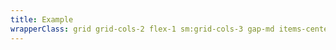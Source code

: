 ```yaml
---
title: Example
wrapperClass: grid grid-cols-2 flex-1 sm:grid-cols-3 gap-md items-center 
---
```


<script>
    export default {
        data() {
            return {
                transition: 'fade-block',
                size: 'standard',
                open: false,
            }
        },
        computed: {
            transitionName: function() {
                return `vv-dialog--${this.transition}`
            }
        },
        methods: {
            toggleOpen() {
                this.open = !this.open;
            },
            toggleOpenAttribute() {
                if (this.open) {
                    this.$refs.dialog.showModal();
                } else {
                    this.$refs.dialog.close()
                }
            },
        }
    }
</script>

<template>
    <fieldset class="vv-radio-group">
        <legend>Transition</legend>
        <div class="vv-radio-group__wrapper">
            <label class="vv-radio" for="fade-block">
                <input 
                    v-model="transition"
                    id="fade-block" 
                    type="radio" 
                    name="transition" 
                    value="fade-block" />
                fade-block
            </label>
            <label class="vv-radio" for="fade-inline">
                <input 
                    v-model="transition"
                    id="fade-inline" 
                    type="radio" 
                    name="transition" 
                    value="fade-inline" 
                        />
                fade-inline
            </label>
            <label class="vv-radio" for="scale">
                <input 
                    v-model="transition"
                    id="scale" 
                    type="radio" 
                    name="transition" 
                    value="scale" />
                scale
            </label>
        </div>
    </fieldset>
    <fieldset class="vv-radio-group">
        <legend>Size</legend>
        <div class="vv-radio-group__wrapper">
            <label class="vv-radio" for="standard">
                <input 
                    v-model="size"
                    id="standard" 
                    type="radio" 
                    name="size" 
                    value="standard" />
                standard
            </label>
            <label class="vv-radio" for="small">
                <input 
                    v-model="size"
                    id="small" 
                    type="radio" 
                    name="size" 
                    value="small" 
                        />
                small
            </label>
            <label class="vv-radio" for="fullscreen">
                <input 
                    v-model="size"
                    id="fullscreen" 
                    type="radio" 
                    name="size" 
                    value="fullscreen" />
                fullscreen
            </label>
        </div>
    </fieldset>
    <button type="button" class="vv-button mr-auto" @click.stop="toggleOpen">
        Open Dialog
    </button>
    <Transition :name="transitionName" @after-leave="toggleOpenAttribute" @before-enter="toggleOpenAttribute">
        <dialog v-show="open" id="dialog" ref="dialog" class="vv-dialog" :class="`vv-dialog--${size}`">
            <article class="vv-dialog__wrapper">
                <header class="vv-dialog__header">
                    Dialog title 
                    <button class="vv-dialog__close" type="buttom" aria-label="Close" @click.stop="toggleOpen"></button>
                </header>
                <div class="vv-dialog__content">
                    <p>
                        Nunc nec ligula a tortor sollicitudin dictum in vel enim.
                        Quisque facilisis turpis vel eros dictum aliquam et nec
                        turpis. Sed eleifend a dui nec ullamcorper. Praesent
                        vehicula lacus ac justo accumsan ullamcorper.
                    </p>
                </div>
                <footer class="vv-dialog__footer">
                    <div class="vv-button-group" role="group">
                        <button type="button" class="vv-button vv-button--secondary" @click.stop="toggleOpen">
                            Cancel
                        </button>
                        <button type="button" class="vv-button" @click.stop="toggleOpen">
                            Confirm
                        </button>
                    </div>
                </footer>
            </article>
        </dialog>
    </Transition>
</template>